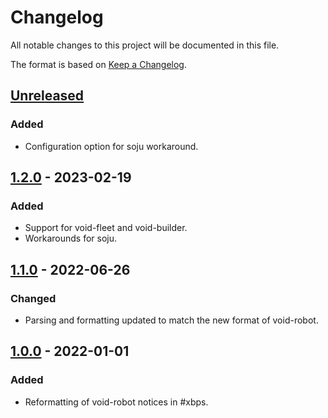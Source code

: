 # Changelog
All notable changes to this project will be documented in this file.

The format is based on [Keep a Changelog](https://keepachangelog.com/en/1.0.0/).


## [Unreleased]
### Added
- Configuration option for soju workaround.


## [1.2.0] - 2023-02-19
### Added
- Support for void-fleet and void-builder.
- Workarounds for soju.


## [1.1.0] - 2022-06-26
### Changed
- Parsing and formatting updated to match the new format of void-robot.


## [1.0.0] - 2022-01-01
### Added
- Reformatting of void-robot notices in #xbps.


[Unreleased]: https://github.com/0x5c/hexchat-void-repos/compare/v1.2.0...HEAD
[1.2.0]: https://github.com/0x5c/hexchat-void-repos/releases/tag/v1.2.0
[1.1.0]: https://github.com/0x5c/hexchat-void-repos/releases/tag/v1.1.0
[1.0.0]: https://github.com/0x5c/hexchat-void-repos/releases/tag/v1.0.0
